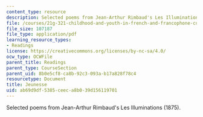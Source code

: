 ```yaml
---
content_type: resource
description: Selected poems from Jean-Arthur Rimbaud's Les Illuminations (1875).
file: /courses/21g-321-childhood-and-youth-in-french-and-francophone-cultures-spring-2013/ab69d9df5385ceeca8b039d156119701_MIT21G_321S13_jeunesse.pdf
file_size: 107187
file_type: application/pdf
learning_resource_types:
- Readings
license: https://creativecommons.org/licenses/by-nc-sa/4.0/
ocw_type: OCWFile
parent_title: Readings
parent_type: CourseSection
parent_uid: 8b0e5cf8-ca8b-92c3-093a-b17a828f78c4
resourcetype: Document
title: Jeunesse
uid: ab69d9df-5385-ceec-a8b0-39d156119701
---
```

Selected poems from Jean-Arthur Rimbaud's Les Illuminations (1875).